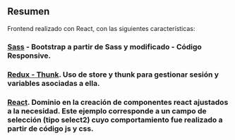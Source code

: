 ## Resumen

Frontend realizado con React, con las siguientes características:

### [Sass](https://github.com/tcero76/logisticaDemo/tree/master/frontend/src/scss) - Bootstrap a partir de Sass y modificado - Código Responsive.

### [Redux - Thunk](https://github.com/tcero76/logisticaDemo/tree/master/frontend/src/actions). Uso de store y thunk para gestionar sesión y variables asociadas a ella.


### [React](https://github.com/tcero76/logisticaDemo/tree/master/frontend/src/component/elements/selMaterial.js). Dominio en la creación de componentes react ajustados a la necesidad. Este ejemplo corresponde a un campo de selección (tipo select2) cuyo comportamiento fue realizado a partir de código js y css.
